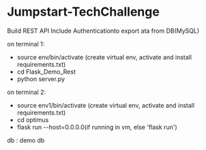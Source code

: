 # Jumpstart-TechChallenge

Build REST API Include Authenticationto export ata from DB(MySQL)

on terminal 1:
-  source env/bin/activate (create virtual env, activate and install requirements.txt)
- cd Flask_Demo_Rest
- python server.py

on terminal 2:
- source env1/bin/activate (create virtual env, activate and install requirements.txt)
- cd optimus
- flask run --host=0.0.0.0(if running in vm, else 'flask run')

db : demo db
